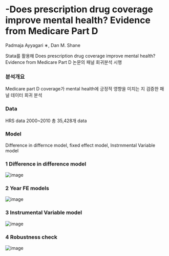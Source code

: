 # -Does prescription drug coverage improve mental health? Evidence from Medicare Part D
Padmaja Ayyagari ∗, Dan M. Shane

Stata를 활용해 Does prescription drug coverage improve mental health? Evidence from Medicare Part D 논문의 패널 회귀분석 시행


### 분석개요
Medicare part D coverage가 mental health에 긍정적 영향을 미치는 지 검증한 패널 데이터 회귀 분석

### Data 
HRS data 2000~2010 
총 35,428개 data

### Model
Difference in differnce model, fixed effect model, Instrnmental Variable model


### 1 Difference in difference model
![image](https://user-images.githubusercontent.com/79688191/147722615-0645cff4-bbb9-43d0-b322-dbf279789711.png)

### 2 Year FE models
![image](https://user-images.githubusercontent.com/79688191/147722653-f18501f4-4bac-4619-bbbf-4a0ed836548a.png)

### 3 Instrumental Variable model
![image](https://user-images.githubusercontent.com/79688191/147722727-b359d1f2-ced0-4df4-ad7c-69970648672b.png)

### 4 Robustness check
![image](https://user-images.githubusercontent.com/79688191/147722734-859e13a5-8ca3-47a9-b11f-37d8a7e31047.png)


